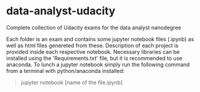 # data-analyst-udacity
Complete collection of Udacity exams for the data analyst nanodegree

Each folder is an exam and contains some jupyter notebook files (.ipynb) as well as html files genereted from these.
Description of each project is provided inside each respective notebook.
Necessary libraries can be installed using the 'Requirements.txt' file, but it is recommended to use anaconda.
To lunch a jupyter notebook simply run the following command from a terminal with python/anaconda installed:
> jupyter notebook [name of the file.ipynb]
